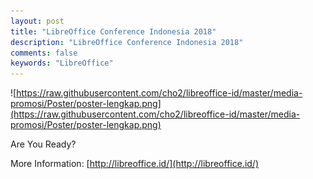 ```yaml
---
layout: post
title: "LibreOffice Conference Indonesia 2018"
description: "LibreOffice Conference Indonesia 2018"
comments: false
keywords: "LibreOffice"
---
```


![https://raw.githubusercontent.com/cho2/libreoffice-id/master/media-promosi/Poster/poster-lengkap.png](https://raw.githubusercontent.com/cho2/libreoffice-id/master/media-promosi/Poster/poster-lengkap.png)

Are You Ready?

More Information: [http://libreoffice.id/](http://libreoffice.id/)
